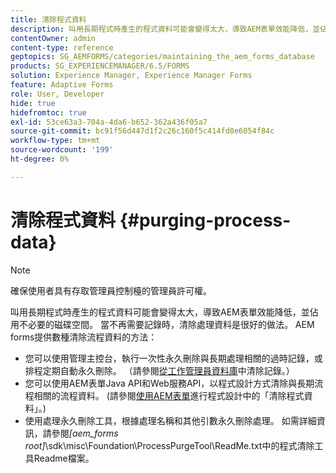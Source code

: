 ```yaml
---
title: 清除程式資料
description: 叫用長期程式時產生的程式資料可能會變得太大，導致AEM表單效能降低，並佔用不必要的磁碟空間。 瞭解如何永久刪除處理資料。
contentOwner: admin
content-type: reference
geptopics: SG_AEMFORMS/categories/maintaining_the_aem_forms_database
products: SG_EXPERIENCEMANAGER/6.5/FORMS
solution: Experience Manager, Experience Manager Forms
feature: Adaptive Forms
role: User, Developer
hide: true
hidefromtoc: true
exl-id: 53ce63a3-704a-4da6-b652-362a436f05a7
source-git-commit: bc91f56d447d1f2c26c160f5c414fd0e6054f84c
workflow-type: tm+mt
source-wordcount: '199'
ht-degree: 0%

---
```


# 清除程式資料 {#purging-process-data}

>[!NOTE]
> 
> 確保使用者具有存取管理員控制檯的管理員許可權。

叫用長期程式時產生的程式資料可能會變得太大，導致AEM表單效能降低，並佔用不必要的磁碟空間。 當不再需要記錄時，清除處理資料是很好的做法。 AEM forms提供數種清除流程資料的方法：

* 您可以使用管理主控台，執行一次性永久刪除與長期處理相關的過時記錄，或排程定期自動永久刪除。 （請參閱[從工作管理員資料庫](/help/forms/using/admin-help/purge-records-job-manager-database.md#purge-records-from-the-job-manager-database)中清除記錄。）
* 您可以使用AEM表單Java API和Web服務API，以程式設計方式清除與長期流程相關的流程資料。 (請參閱[使用AEM表單](https://www.adobe.com/go/learn_aemforms_programming_63)進行程式設計中的「清除程式資料」。)
* 使用處理永久刪除工具，根據處理名稱和其他引數永久刪除處理。 如需詳細資訊，請參閱&#x200B;*[aem_forms root]*\sdk\misc\Foundation\ProcessPurgeTool\ReadMe.txt中的程式清除工具Readme檔案。
